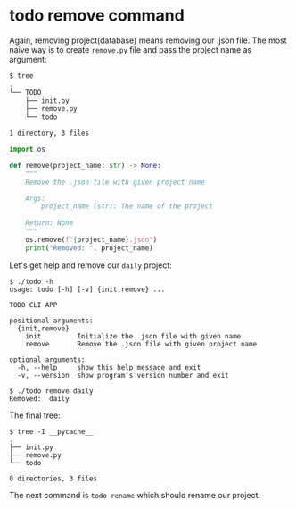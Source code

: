 # todo remove command

Again, removing project(database) means removing our .json file.
The most naive way is to create `remove.py` file and pass the project name as argument:

```bash
$ tree
.
└── TODO
    ├── init.py
    ├── remove.py
    └── todo

1 directory, 3 files
```

```py title="remove.py"
import os

def remove(project_name: str) -> None:
    """
    Remove the .json file with given project name

    Args:
        project_name (str): The name of the project
    
    Return: None
    """
    os.remove(f"{project_name}.json")
    print("Removed: ", project_name)
```

Let's get help and remove our `daily` project:

```console
$ ./todo -h
usage: todo [-h] [-v] {init,remove} ...

TODO CLI APP

positional arguments:
  {init,remove}
    init         Initialize the .json file with given name
    remove       Remove the .json file with given project name

optional arguments:
  -h, --help     show this help message and exit
  -v, --version  show program's version number and exit
```

```console
$ ./todo remove daily
Removed:  daily
```

The final tree:

```console
$ tree -I __pycache__
.
├── init.py
├── remove.py
└── todo

0 directories, 3 files
```

The next command is `todo rename` which should rename our project.